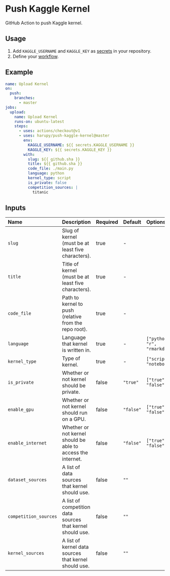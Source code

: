 # Push Kaggle Kernel

GitHub Action to push Kaggle kernel.

## Usage

1. Add `KAGGLE_USERNAME` and `KAGGLE_KEY` as [secrets](https://help.github.com/en/actions/configuring-and-managing-workflows/creating-and-storing-encrypted-secrets) in your repository.
2. Define your [workflow](https://help.github.com/en/actions/reference/workflow-syntax-for-github-actions).

## Example

```yaml
name: Upload Kernel
on:
  push:
    branches:
      - master
jobs:
  upload:
    name: Upload Kernel
    runs-on: ubuntu-latest
    steps:
      - uses: actions/checkout@v1
      - uses: harupy/push-kaggle-kernel@master
        env:
          KAGGLE_USERNAME: ${{ secrets.KAGGLE_USERNAME }}
          KAGGLE_KEY: ${{ secrets.KAGGLE_KEY }}
        with:
          slug: ${{ github.sha }}
          title: ${{ github.sha }}
          code_file: ./main.py
          language: python
          kernel_type: script
          is_private: false
          competition_sources: |
            titanic
```

## Inputs

| Name                  | Description                                                  | Required | Default   | Options                        |
| :-------------------- | :----------------------------------------------------------- | :------- | :-------- | :----------------------------- |
| `slug`                | Slug of kernel (must be at least five characters).           | true     | -         |                                |
| `title`               | Title of kernel (must be at least five characters).          | true     | -         |                                |
| `code_file`           | Path to kernel to push (relative from the repo root).        | true     | -         |                                |
| `language`            | Language that kernel is written in.                          | true     | -         | `["python", "r", "rmarkdown"]` |
| `kernel_type`         | Type of kernel.                                              | true     | -         | `["script", "notebook"]`       |
| `is_private`          | Whether or not kernel should be private.                     | false    | `"true"`  | `["true", "false"]`            |
| `enable_gpu`          | Whether or not kernel should run on a GPU.                   | false    | `"false"` | `["true", "false"]`            |
| `enable_internet`     | Whether or not kernel should be able to access the internet. | false    | `"false"` | `["true", "false"]`            |
| `dataset_sources`     | A list of data sources that kernel should use.               | false    | `""`      |                                |
| `competition_sources` | A list of competition data sources that kernel should use.   | false    | `""`      |                                |
| `kernel_sources`      | A list of kernel data sources that kernel should use.        | false    | `""`      |                                |
